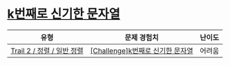 # [k번째로 신기한 문자열](https://www.codetree.ai/trails/complete/curated-cards/challenge-kth-special-string)

|유형|문제 경험치|난이도|
|---|---|---|
|[Trail 2 / 정렬 / 일반 정렬](https://www.codetree.ai/trail-info/novice-mid/)|[[Challenge]k번째로 신기한 문자열](https://www.codetree.ai/trails/complete/curated-cards/challenge-kth-special-string/)|어려움|

